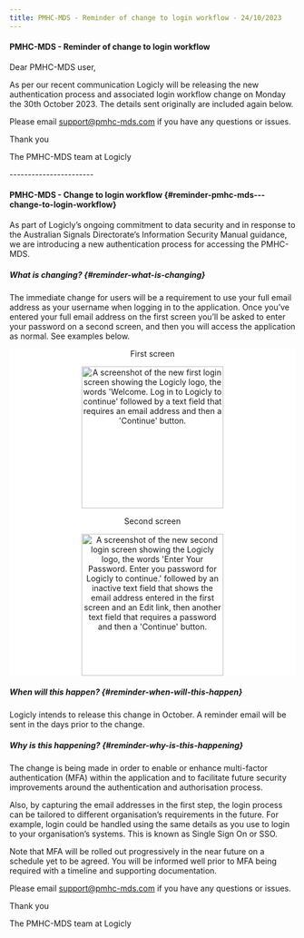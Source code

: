 ```yaml
---
title: PMHC-MDS - Reminder of change to login workflow - 24/10/2023
---
```


#### PMHC-MDS - Reminder of change to login workflow ####

Dear PMHC-MDS user,

As per our recent communication Logicly will be releasing the new authentication process and associated login workflow change on Monday the 30th October 2023. The details sent originally are included again below.

Please email [support@pmhc-mds.com](mailto:support@pmhc-mds.com) if you have any questions or issues.

Thank you

The PMHC-MDS team at Logicly

\-\-\-\-\-\-\-\-\-\-\-\-\-\-\-\-\-\-\-\-\-\-\-

#### PMHC-MDS - Change to login workflow {#reminder-pmhc-mds---change-to-login-workflow}

As part of Logicly’s ongoing commitment to data security and in response to the Australian Signals Directorate’s Information Security Manual guidance, we are introducing a new authentication process for accessing the PMHC-MDS.

##### What is changing? {#reminder-what-is-changing}

The immediate change for users will be a requirement to use your full email address as your username when logging in to the application. Once you’ve entered your full email address on the first screen you’ll be asked to enter your password on a second screen, and then you will access the application as normal. See examples below.

<div style="text-align: center;background:#ffffff;background-color:#ffffff;margin:0px auto;max-width:600px;">
  <div>                 
     <div><p>First screen</p></div>    
     <div><img alt="A screenshot of the new first login screen showing the Logicly logo, the words 'Welcome. Log in to Logicly to continue' followed by a text field that requires an email address and then a 'Continue' button." src="https://www.logicly.com.au/email/auth0-login-workflow/step-1.png"  width="250"></div>
  </div>
  <div>           
    <div><p>Second screen</p></div>    
    <div><img alt="A screenshot of the new second login screen showing the Logicly logo, the words 'Enter Your Password. Enter you password for Logicly to continue.' followed by an inactive text field that shows the email address entered in the first screen and an Edit link, then another text field that requires a password and then a 'Continue' button." src="https://www.logicly.com.au/email/auth0-login-workflow/step-2.png" width="250"></div>
  </div>
</div>

##### When will this happen? {#reminder-when-will-this-happen}

Logicly intends to release this change in October. A reminder email will be sent in the days prior to the change.

##### Why is this happening? {#reminder-why-is-this-happening}

The change is being made in order to enable or enhance multi-factor authentication (MFA) within the application and to facilitate future security improvements around the authentication and authorisation process.

Also, by capturing the email addresses in the first step, the login process can be tailored to different organisation’s requirements in the future. For example, login could be handled using the same details as you use to login to your organisation’s systems. This is known as Single Sign On or SSO.

Note that MFA will be rolled out progressively in the near future on a schedule yet to be agreed. You will be informed well prior to MFA being required with a timeline and supporting documentation.

Please email [support@pmhc-mds.com](mailto:support@pmhc-mds.com) if you have any questions or issues.

Thank you

The PMHC-MDS team at Logicly
